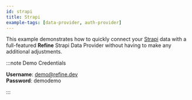 ```yaml
---
id: strapi
title: Strapi
example-tags: [data-provider, auth-provider]
---
```


This example demonstrates how to quickly connect your [Strapi](https://strapi.io/) data with a full-featured **Refine** Strapi Data Provider without having to make any additional adjustments.

:::note Demo Credentials

**Username**: demo@refine.dev  
**Password**: demodemo

:::

<CodeSandboxExample path="data-provider-strapi" />
